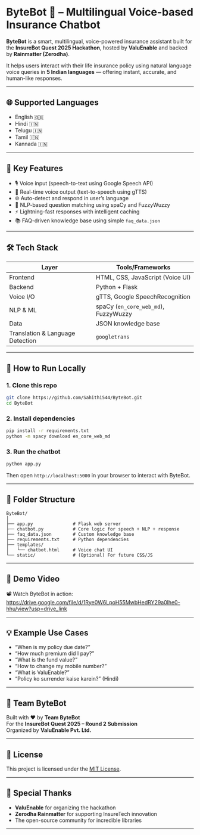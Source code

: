# ByteBot 🤖 – Multilingual Voice-based Insurance Chatbot

**ByteBot** is a smart, multilingual, voice-powered insurance assistant built for the **InsureBot Quest 2025 Hackathon**, hosted by **ValuEnable** and backed by **Rainmatter (Zerodha)**.

It helps users interact with their life insurance policy using natural language voice queries in **5 Indian languages** — offering instant, accurate, and human-like responses.

---

## 🌐 Supported Languages
- English 🇬🇧
- Hindi 🇮🇳
- Telugu 🇮🇳
- Tamil 🇮🇳
- Kannada 🇮🇳

---

## 🎯 Key Features
- 🎙️ Voice input (speech-to-text using Google Speech API)
- 💬 Real-time voice output (text-to-speech using gTTS)
- 🌐 Auto-detect and respond in user’s language
- 🧠 NLP-based question matching using spaCy and FuzzyWuzzy
- ⚡ Lightning-fast responses with intelligent caching
- 📚 FAQ-driven knowledge base using simple `faq_data.json`

---

## 🛠️ Tech Stack

| Layer      | Tools/Frameworks |
|------------|------------------|
| Frontend   | HTML, CSS, JavaScript (Voice UI) |
| Backend    | Python + Flask |
| Voice I/O  | gTTS, Google SpeechRecognition |
| NLP & ML   | spaCy (`en_core_web_md`), FuzzyWuzzy |
| Data       | JSON knowledge base |
| Translation & Language Detection | `googletrans` |

---

## 🚀 How to Run Locally

### 1. Clone this repo
```bash
git clone https://github.com/Sahithi544/ByteBot.git
cd ByteBot
```

### 2. Install dependencies
```bash
pip install -r requirements.txt
python -m spacy download en_core_web_md
```

### 3. Run the chatbot
```bash
python app.py
```

Then open `http://localhost:5000` in your browser to interact with ByteBot.

---

## 📂 Folder Structure

```
ByteBot/
│
├── app.py               # Flask web server
├── chatbot.py           # Core logic for speech + NLP + response
├── faq_data.json        # Custom knowledge base
├── requirements.txt     # Python dependencies
├── templates/
│   └── chatbot.html     # Voice chat UI
└── static/              # (Optional) For future CSS/JS
```

---

## 🎥 Demo Video

📽️ Watch ByteBot in action:  
https://drive.google.com/file/d/1Rye0W6LpoH55MwbHedRY29a0lhe0-hhu/view?usp=drive_link

---

## 💡 Example Use Cases

- “When is my policy due date?”  
- “How much premium did I pay?”  
- “What is the fund value?”  
- “How to change my mobile number?”  
- “What is ValuEnable?”  
- “Policy ko surrender kaise karein?” (Hindi)

---

## 👥 Team ByteBot

Built with ❤️ by **Team ByteBot**  
For the **InsureBot Quest 2025 – Round 2 Submission**  
Organized by **ValuEnable Pvt. Ltd.**

---

## 📃 License

This project is licensed under the [MIT License](https://opensource.org/licenses/MIT).

---

## 🙌 Special Thanks

- **ValuEnable** for organizing the hackathon  
- **Zerodha Rainmatter** for supporting InsureTech innovation  
- The open-source community for incredible libraries

---
